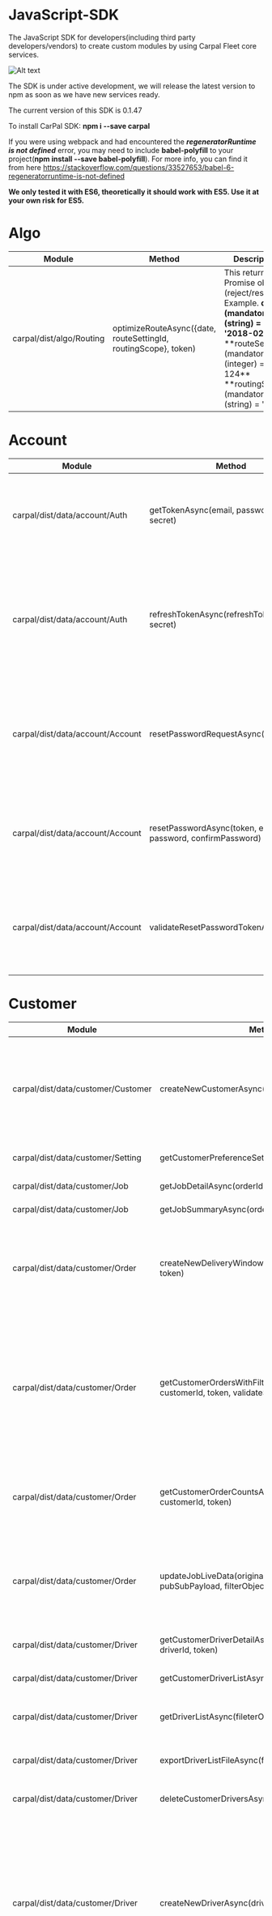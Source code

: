 # JavaScript-SDK

The JavaScript SDK for developers(including third party developers/vendors) to create custom modules by using Carpal Fleet core services.

![Alt text](https://user-images.githubusercontent.com/26168452/33137078-e387aa18-cfe1-11e7-96e0-b489079ae4a3.jpg 'Optional title')

The SDK is under active development, we will release the latest version to npm as soon as we have new services ready.

The current version of this SDK is 0.1.47

To install CarPal SDK: **npm i --save carpal**

If you were using webpack and had encountered the **_regeneratorRuntime is not defined_** error, you may need to include **babel-polyfill** to your project(**npm install --save babel-polyfill**). For more info, you can find it from here https://stackoverflow.com/questions/33527653/babel-6-regeneratorruntime-is-not-defined

**We only tested it with ES6, theoretically it should work with ES5. Use it at your own risk for ES5.**

# Algo

| Module                   | Method                                                          | Description                                                                                                                                                                                                           |
| ------------------------ | --------------------------------------------------------------- | --------------------------------------------------------------------------------------------------------------------------------------------------------------------------------------------------------------------- |
| carpal/dist/algo/Routing | optimizeRouteAsync({date, routeSettingId, routingScope}, token) | This returns a Promise object (reject/resolve). <br />Example. **date (mandatory)(string) = '2018-02-28'** <br />\*\*routeSettingId (mandatory)(integer) = 124** <br />**routingScope (mandatory)(string) = 'all'\*\* |

# Account

| Module                           | Method                                                      | Description                                                                                                 |
| -------------------------------- | ----------------------------------------------------------- | ----------------------------------------------------------------------------------------------------------- |
| carpal/dist/data/account/Auth    | getTokenAsync(email, password, clientId, secret)            | This returns a Promise object with both access token and refresh token.                                     |
| carpal/dist/data/account/Auth    | refreshTokenAsync(refreshToken, clientId, secret)           | This returns a Promise object with both new access token and refresh token by using existing refresh token. |
| carpal/dist/data/account/Account | resetPasswordRequestAsync(email)                            | This will call the email service to send out a link and return a Promise object with true/false             |
| carpal/dist/data/account/Account | resetPasswordAsync(token, email, password, confirmPassword) | This will actually update a user's password and return a Promise object with true/false                     |
| carpal/dist/data/account/Account | validateResetPasswordTokenAsync(token)                      | This returns a Promise object, if return true the token is valid, otherwise an error occurs.                |

# Customer

| Module                             | Method                                                                               | Description                                                                                                                                                                                                                                                                                                                                                                                                                                                                                                         |
| ---------------------------------- | ------------------------------------------------------------------------------------ | ------------------------------------------------------------------------------------------------------------------------------------------------------------------------------------------------------------------------------------------------------------------------------------------------------------------------------------------------------------------------------------------------------------------------------------------------------------------------------------------------------------------- |
| carpal/dist/data/customer/Customer | createNewCustomerAsync(customerObj)                                                  | This returns a Promise object with true/false for registration result. The **customerObj** payload example {email:'xxx@example.com', password: '123456', firstName:'John', lastName:'Lennon', phone:'+6512345678', birthday:'d-m-y', identityId:1, coName:'ABC Pte ltd', coPhone:'+6512345678', coVatNo:'xxxxxx'}                                                                                                                                                                                                   |
| carpal/dist/data/customer/Setting  | getCustomerPreferenceSettingsAsync(domain, token)                                    | This returns a Promise object with Logo and Background Image URL for Customer                                                                                                                                                                                                                                                                                                                                                                                                                                       |
| carpal/dist/data/customer/Job      | getJobDetailAsync(orderId, token)                                                    | This returns a Promise object with Job Detail with given orderId                                                                                                                                                                                                                                                                                                                                                                                                                                                    |
| carpal/dist/data/customer/Job      | getJobSummaryAsync(orderId, token)                                                   | This returns a Promise Summary with Job Summary with given orderId                                                                                                                                                                                                                                                                                                                                                                                                                                                  |
| carpal/dist/data/customer/Order    | createNewDeliveryWindow(deliveryWindowObj, token)                                    | This returns a Promise object with delivery window Detail. <br /><br />The **deliveryWindowObj** payload example {customerId: 1, identityId: 1, productTypeId: 1, transactionGroupId: 'optional', displayName: 'xxx', startTime: '12:00', endTime: '16:00'}                                                                                                                                                                                                                                                         |
| carpal/dist/data/customer/Order    | getCustomerOrdersWithFiltersAsync(filterObject, customerId, token, validateSchema)   | To use getCustomerOrdersWithFiltersAsync, validateSchema has to be set to `true`, else by default it is set to `false`. Currently, validateSchema is not handled yet. This returns a Promise object with all customer's orders. <br /><br />The **filterObject** payload example {pickupDate: '2017-11-06', orderStatusIds: [1, 2, 3]} <br /><br />**To utilize the function, customerId and token must be provided.**                                                                                              |
| carpal/dist/data/customer/Order    | getCustomerOrderCountsAsync(filterObject, customerId, token)                         | This returns a Promise object with all customer's order counts. <br /><br />To utilize the function, filterObject(pickupDate: '2017-12-31'), customerId and token must be provided.\*\*                                                                                                                                                                                                                                                                                                                             |
| carpal/dist/data/customer/Order    | updateJobLiveData(originalJobDatum, pubSubPayload, filterObject)                     | This returns update Jobs with both activeStatusCounts and totalStatusCounts counts. Can add orderStatusId and pickupDate fields inside of filterObject. This function will response new data for the today pickupDate, otherwise it will response the existing data. <br /><br />                                                                                                                                                                                                                                   |
| carpal/dist/data/customer/Driver   | getCustomerDriverDetailAsync(customerId, identityId, driverId, token)                | This returns a Promise object with customer's driver detail. <br /><br />                                                                                                                                                                                                                                                                                                                                                                                                                                           |
| carpal/dist/data/customer/Driver   | getCustomerDriverListAsync(fileterObject, token)                                     | This returns a Promise object with customer's driver list. (V2 Endpoint)<br /><br />                                                                                                                                                                                                                                                                                                                                                                                                                                |
| carpal/dist/data/customer/Driver   | getDriverListAsync(fileterObject, token)                                             | This returns a Promise object with customer's driver list. (V3 Endpoint)<br /><br /> fileterObject = { limit: 20, page: 1}                                                                                                                                                                                                                                                                                                                                                                                          |
| carpal/dist/data/customer/Driver   | exportDriverListFileAsync(fileType, token)                                           | This returns a Promise object with download link url. Example of fileType param - csv or pdf or excel<br /><br />                                                                                                                                                                                                                                                                                                                                                                                                   |
| carpal/dist/data/customer/Driver   | deleteCustomerDriversAsync(driverIds, token)                                         | Example of driverIds param- [123, 456, 672] <br /><br />                                                                                                                                                                                                                                                                                                                                                                                                                                                            |
| carpal/dist/data/customer/Driver   | createNewDriverAsync(driverInfo, customerId, token)                                  | This returns a Promise object with new driver detail. <br /><br />The **driverInfo** payload example {identityId: 1, productTypeId: 3, transactionGroupId: [180], firstName: 'String', lastName: 'String', email: 'String', password: 'String', birthday: 'yyyy-mm-dd', phone: '+65xxxxxxxx', existingUserEmail=false, sendConfirmationSms=false, isNewUser=true, vehicleTypeId: 1, vehicleBrand: 'String', vehicleModel: 'String', vehicleLicenseNumber: 'String', vehicleModelYear: 2018, vehicleColor: 'String'} |
| carpal/dist/data/customer/Driver   | getCustomerDriversWithFiltersAsync(filterObj, customerId, token, validateSchema)     | To use getCustomerDriversWithFiltersAsync, validateSchema has to be set to `true`, else by default it is set to `false`. Currently, validateSchema is not handled yet. This is an example of filterObj to be passed to getCustomerDriversAsync: const filterObj = {driverStatusIds: [2], orderRouteTypeIds: [1,2], driverTypeIds: [1,2,3]}                                                                                                                                                                          |
| carpal/dist/data/customer/Order    | updateDriverLiveData(originalDriverDatum, pubSubPayload, filterObject)               | This returns update Drivers with both activeStatusCounts and totalStatusCounts counts. Can add driverStatusIds and driverTypeIds fields inside of filterObject. <br /><br />                                                                                                                                                                                                                                                                                                                                        |
| carpal/dist/data/customer/Order    | getBatchOrderProgressAsync(customerId, token)                                        | This returns a Promise object with batch order progress. <br /><br />                                                                                                                                                                                                                                                                                                                                                                                                                                               |
| carpal/dist/data/customer/Order    | getGroupingLocationAsync(groupingLocationId, token)                                  | This returns a Promise object with all locations grouped by pickupGroupID. <br /><br />                                                                                                                                                                                                                                                                                                                                                                                                                             |
| carpal/dist/data/customer/Order    | getGroupingLocationsAsync({statusIds, pickupDate, limit, offset}, customerId, token) | This returns a Promise object with all locations grouped by pickupGroupID. <br /><br /> **statusId 1 means MyOrders, 2 means Locations with Errors.** pickupDate format should be 'yyyy-mm-dd'\*\*                                                                                                                                                                                                                                                                                                                  |
| carpal/dist/data/customer/Order    | createGroupingLocationAsync(locationObject, token)                                   | Example of locationObject = {"pickupLocationAddress":"22 Gim moh road","deliveryAddress":"Holland Close"}                                                                                                                                                                                                                                                                                                                                                                                                           |
| carpal/dist/data/customer/Order    | editGroupingLocationAsync(groupingLocationId, locationObject, token)                 | pass updated fields into the locationData Object. Example of locationObject = {"pickupLocationAddress":"22 Gim moh road","deliveryAddress":"Holland Close"}                                                                                                                                                                                                                                                                                                                                                         |
| carpal/dist/data/customer/Order    | editGroupingLocationsAsync(locations, token)                                         | locations params must be array. Can pass multiple edited locations with groupingLocationId into this array. <br /><br />Example. [groupingLocationId: 1, locationData: {pickupLocationAddress: 'xxxx'}]                                                                                                                                                                                                                                                                                                             |
| carpal/dist/data/customer/Order    | updateAndTruncateOrderErrorsAsync(locationDataList = [], errorIds = [], token)       | locationDataList param must be array. Can pass multiple edited locations with groupingLocationId into this array. <br /><br />Example. [groupingLocationId: 1, locationData: {pickupLocationAddress: 'xxxx'}]. It is the same as edit grouping location function. errorIds param must be array .                                                                                                                                                                                                                    |
| carpal/dist/data/customer/Order    | removeOrderErrorRecordAsync(groupingLocationId, token)                               | This function will delete one order record with errors from Dynamodb <br /><br />                                                                                                                                                                                                                                                                                                                                                                                                                                   |
| carpal/dist/data/customer/Order    | removeOrderErrorRecordsAsync(errorIds = [], token)                                   | This function will delete the list of order records with errors from Dynamodb <br /><br />                                                                                                                                                                                                                                                                                                                                                                                                                          |
| carpal/dist/data/customer/Order    | deleteGroupingLocationAsync(groupingLocationId, token)                               | This function will delete specific groupingLocationId from params. <br /><br />                                                                                                                                                                                                                                                                                                                                                                                                                                     |
| carpal/dist/data/customer/Order    | deleteGroupingLocationsAsync(groupingLocationIds = [], token)                        | This function will delete the list of groupingLocationIds <br /><br />                                                                                                                                                                                                                                                                                                                                                                                                                                              |

| carpal/dist/data/customer/Order | getUniquePickupAddressesAsync(filterObject, token) | This returns a Promise object with all unique pickupLocationAddresses. **Example of fileterObject:: pickupDate = "YYYY-MM-DD", with_order=0 ** <br /><br /> |
| carpal/dist/data/customer/Order | cancelBatchFileProcessAsync(groupingBatchId, token) | This returns a Promise object with data true if the batch file is actually deleted.\*\* |
| carpal/dist/data/customer/Order | fetchBatchLocationsErrorAsync(pickupDate, customerId, token) | This returns a Promise object with error and its message from Dynamodb. <br /><br /> pickupDate format should be 'yyyy-mm-dd'\*\* |
| carpal/dist/data/customer/Order | fetchBatchLocationsErrorAsync( pickupDate, customerId, token) | This returns a Promise object with order progress data. <br /><br /> pickupDate format should be 'yyyy-mm-dd'\*\* |
| carpal/dist/data/customer/Order | fetchMyOrderColumNames(type, customerId, token) | This returns a Promise object with my order table column headers filtered by customerId and type<br /><br /> type = my-order\*\* |
| carpal/dist/data/customer/Order | getCustomerDriverCountsAsync(filterObject, customerId, token) | This returns a Promise object with all customer's driver counts. <br /><br />To utilize the function, filterObject(driverTypeIds: [1,2]), customerId and token must be provided.\*\* |
| carpal/dist/data/customer/Search | searchAsync(keywords, scope, fuzzy=true, fuzziness=1, token) | The available options for scope:drivers, orders<br /><br />This returns a Promise object with search results. (for scope argument, please leave it as empty string for now) |

# Driver

| Module                            | Method                                      | Description                                                                                                                                        |
| --------------------------------- | ------------------------------------------- | -------------------------------------------------------------------------------------------------------------------------------------------------- |
| carpal/dist/data/driver/LiveRoute | sendLiveRouteDataAsync(liveRouteObj, token) | This returns a Promise object with sns message. The liveRouteObj consists of {orderId, addressId, driverId, latitude, longitude, orderRouteTypeId} |
| carpal/dist/data/driver/Vehicles  | getVehicleTypesAsync(token)                 | This returns a Promise object with all vehicles types                                                                                              |

# Routing

| Module                         | Method                                    | Description                                                                                                                                        |
| ------------------------------ | ----------------------------------------- | -------------------------------------------------------------------------------------------------------------------------------------------------- |
| carpal/dist/ui/routing/Routing | getOrderListWithoutRoutes(filters, token) | This returns a Promise object with sns message. The liveRouteObj consists of {orderId, addressId, driverId, latitude, longitude, orderRouteTypeId} |

# Messaging

| Module                            | Method                                                                                                                                                                                                                                                                                                                                                                                                                                                       | Description                                                                                                                                                                                                             |
| --------------------------------- | ------------------------------------------------------------------------------------------------------------------------------------------------------------------------------------------------------------------------------------------------------------------------------------------------------------------------------------------------------------------------------------------------------------------------------------------------------------ | ----------------------------------------------------------------------------------------------------------------------------------------------------------------------------------------------------------------------- |
| carpal/dist/data/messaging/PubSub | Initializing connection: **pubsub**('APP\*PUBSUB_KEY', 'CHANNEL_ID', realtime?) \*\*\_By default, realtime is set to true to establish a socket connection. For transactional mode, you should set it to false**\*<br /><br />**subscribe**(eventName, callback)<br /><br />**publish**(eventName, messageObj)<br /><br /> **unsubscribe**(eventName, listener) **listener\*\* is the callback listener function that was previously subscribed.<br /><br /> | Example:<br /><br />`const ps = pubsub(API_KEY, CHANNEL_ID);`<br /><br />`pubSub.subscribe(eventName, callback);`<br /><br />`pubSub.unsubscribe(eventName, listener)`<br /><br />`pubSub.publish(eventName, listener)` |

# Notification

| Module                                     | Method                                                 | Description                                                                                                                             |
| ------------------------------------------ | ------------------------------------------------------ | --------------------------------------------------------------------------------------------------------------------------------------- |
| carpal/dist/data/notification/Notification | getNotificationsAsync(all = true/false, userId, token) | This returns a Promise object with notifications. Param **all=true/false** to indicate if show only unread or all notification messages |
| carpal/dist/data/notification/Notification | deleteNotificationAsync(notificationId, userId, token) | This returns true if requested notificationId is deleted.                                                                               |

# Data validation

**This is a special set of functions to verify the inbound data from Pub/Sub against the schemas predefined by CarPal. You can choose not to use these functions at your own risk**

| Module                             | Method                              | Description                                                                                                                                                       |
| ---------------------------------- | ----------------------------------- | ----------------------------------------------------------------------------------------------------------------------------------------------------------------- |
| carpal/dist/data/validation/Schema | getSchemaAsync(service, schemaName) | This returns a Promise object with the a schema. This function should be called before calling the **validate** function                                          |
| carpal/dist/data/validation/Schema | validate = (schema, payload)        | This returns true if all fields in **schema** are covered by **payload** object, otherwise it returns false. This function checks both field names and data types |

# Public

| Module                           | Method                                        | Description                                                                                   |
| -------------------------------- | --------------------------------------------- | --------------------------------------------------------------------------------------------- |
| carpal/dist/data/public/Country  | getCountriesAsync()                           | This returns a Promise object with a list of countries available for carpal services          |
| carpal/dist/data/public/Identity | getIdentitiesAsync()                          | This returns a Promise object with a list of identities(cities) available for carpal services |
| carpal/dist/data/public/Language | getLanguagesAsync()                           | This returns a Promise object with a list of languages supported by carpal system             |
| carpal/dist/data/public/Setting  | getCustomerPublicProfileSettingsAsync(domain) | This returns a Promise object with Logo and Background Image URL                              |

# Utility

| Module                              | Method                               | Description                                        |
| ----------------------------------- | ------------------------------------ | -------------------------------------------------- |
| carpal/dist/data/utility/FileUpload | fileUploadAsync({fileObject}, token) | This returns a Promise object with groupingBatchId |

# Tutorials

This is a simple tutorial to show you how to use CarPal JavaScript SDK to quickly build a web based fleet management application.

First, you need to request for your **client ID** and **secret**.

Then you can start with Customer registration(we use ReactJS here):

```javascript
import React ...
import { getTokenAsync } from 'carpal/dist/data/account/Auth ';
import { createNewCustomerAsync } from 'carpal/dist/data/customer/Customer';

export default Class Registration extends Component{

  register = async (formData)=>{
    try{
      const result = await createNewCustomerAsync(formData); //This function will return a promise with result true if registration successful

      //user login immediately after registration success
      if(result){
        const authResult = await getTokenAsync('xxx@example.com', 'xxxxxx', 1, 'secret string...');

        //Store the tokens in localstorage
        localStorage.setItem('auth', {accessToken: authResult.accessToken,
                                      refreshToken: authResult.refreshToken,
                                      customerId: authResult.customerId});

        //Navigate to other page...
      }
    }catch(e){
      //Handle error here
    }
  }
  render(){
    return (
      ...
      <Button onPress={()=>this.register(formData)}>
        <Text>Register</Text>
      </Button>
      ...
    )
  }
}
```

# Utilizing Realtime dashboard

We implemented Pub/Sub messaging architecture in the SDK so that your application can take the advantage of Realtime dashboard features.

You need to use Pub/Sub module in **carpal/dist/data/messaging/PubSub**

Let's take ReactJS as example here:

```javascript
import React ...;
import { pubsub } from 'carpal/dist/data/messaging/PubSub';


export default class Dashboard extends Component{
  constructor(props){
    super(pros);
    ...

    //You will get an APP_KEY after registered with Carpal
    const ps = pubsub('APP_PUBSUB_KEY', 'CHANNEL_ID');

    //subscribe to a channel here.
    //handle your logics in callback function and pass it as an argument.
    ps.subscribe('event_name', function (message) {
      //process the message object
    });
  }
}
```

License: MIT https://opensource.org/licenses/MIT
